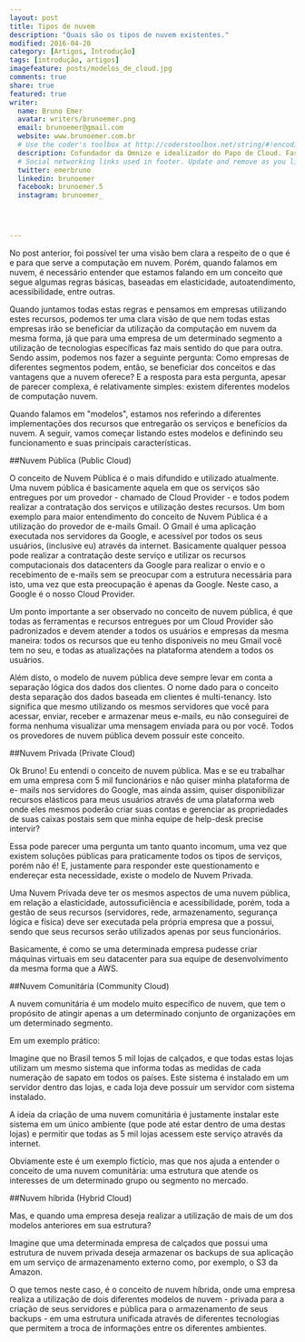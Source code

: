```yaml
---
layout: post
title: Tipos de nuvem
description: "Quais são os tipos de nuvem existentes."
modified: 2016-04-20
category: [Artigos, Introdução]
tags: [introdução, artigos]
imagefeature: posts/modelos_de_cloud.jpg
comments: true
share: true
featured: true
writer:
  name: Bruno Emer
  avatar: writers/brunoemer.png
  email: brunoemer@gmail.com
  website: www.brunoemer.com.br
  # Use the coder's toolbox at http://coderstoolbox.net/string/#!encoding=xml&action=encode&charset=us_ascii to encode your description into XML string
  description: Cofundador da Omnize e idealizador do Papo de Cloud. Fascinado por tecnologia, música e fotografia. Adora viajar e conhecer novas culturas, culinárias e idiomas. Gosta de futebol americano e torce para os Denver Broncos.
  # Social networking links used in footer. Update and remove as you like.
  twitter: emerbruno
  linkedin: brunoemer
  facebook: brunoemer.5
  instagram: brunoemer_




---
```




No post anterior, foi possível ter uma visão bem clara a respeito de o que é e para que serve a computação em nuvem. Porém, quando falamos em nuvem, é necessário entender que estamos falando em um conceito que segue algumas regras básicas, baseadas em elasticidade, autoatendimento, acessibilidade, entre outras.

Quando juntamos todas estas regras e pensamos em empresas utilizando estes recursos, podemos ter uma clara visão de que nem todas estas empresas irão se beneficiar da utilização da computação em nuvem da mesma forma, já que para uma empresa de um determinado segmento a utilização de tecnologias específicas faz mais sentido do que para outra. Sendo assim, podemos nos fazer a seguinte pergunta: Como empresas de diferentes segmentos podem, então, se beneficiar dos conceitos e das vantagens que a nuvem oferece? E a resposta para esta pergunta, apesar de parecer complexa, é relativamente simples: existem diferentes modelos de computação nuvem.

Quando falamos em "modelos", estamos nos referindo a diferentes implementações dos recursos que entregarão os serviços e benefícios da nuvem. A seguir, vamos começar listando estes modelos e definindo seu funcionamento e suas principais características.


##Nuvem Pública (Public Cloud)

O conceito de Nuvem Pública é o mais difundido e utilizado atualmente. Uma nuvem pública é basicamente aquela em que os serviços são entregues por um provedor - chamado de Cloud Provider - e todos podem realizar a contratação dos serviços e utilização destes recursos. Um bom exemplo para maior entendimento do conceito de Nuvem Pública é a utilização do provedor de e-mails Gmail. O Gmail é uma aplicação executada nos servidores da Google, e acessível por todos os seus usuários, (inclusive eu) através da internet. Basicamente qualquer pessoa pode realizar a contratação deste serviço e utilizar os recursos computacionais dos datacenters da Google para realizar o envio e o recebimento de e-mails sem se preocupar com a estrutura necessária para isto, uma vez que esta preocupação é apenas da Google. Neste caso, a Google é o nosso Cloud Provider.

Um ponto importante a ser observado no conceito de nuvem pública, é que todas as ferramentas e recursos entregues por um Cloud Provider são padronizados e devem atender a todos os usuários e empresas da mesma maneira: todos os recursos que eu tenho disponíveis no meu Gmail você tem no seu, e todas as atualizações na plataforma atendem a todos os usuários.

Além disto, o modelo de nuvem pública deve sempre levar em conta a separação lógica dos dados dos clientes. O nome dado para o conceito desta separação dos dados baseada em clientes é multi-tenancy. Isto significa que mesmo utilizando os mesmos servidores que você para acessar, enviar, receber e armazenar meus e-mails, eu não conseguirei de forma nenhuma visualizar uma mensagem enviada para ou por você. Todos os provedores de nuvem pública devem possuir este conceito.


##Nuvem Privada (Private Cloud)

Ok Bruno! Eu entendi o conceito de nuvem pública. Mas e se eu trabalhar em uma empresa com 5 mil funcionários e não quiser minha plataforma de e- mails nos servidores do Google, mas ainda assim, quiser disponibilizar recursos elásticos para meus usuários através de uma plataforma web onde eles mesmos poderão criar suas contas e gerenciar as propriedades de suas caixas postais sem que minha equipe de help-desk precise intervir?

Essa pode parecer uma pergunta um tanto quanto incomum, uma vez que existem soluções públicas para praticamente todos os tipos de serviços, porém não é! E, justamente para responder este questionamento e endereçar esta necessidade, existe o modelo de Nuvem Privada.

Uma Nuvem Privada deve ter os mesmos aspectos de uma nuvem pública, em relação a elasticidade, autossuficiência e acessibilidade, porém, toda a gestão de seus recursos (servidores, rede, armazenamento, segurança lógica e física) deve ser executada pela própria empresa que a possui, sendo que seus recursos serão utilizados apenas por seus funcionários.

Basicamente, é como se uma determinada empresa pudesse criar máquinas virtuais em seu datacenter para sua equipe de desenvolvimento da mesma forma que a AWS.


##Nuvem Comunitária (Community Cloud)

A nuvem comunitária é um modelo muito específico de nuvem, que tem o propósito de atingir apenas a um determinado conjunto de organizações em um determinado segmento.

Em um exemplo prático:

Imagine que no Brasil temos 5 mil lojas de calçados, e que todas estas lojas utilizam um mesmo sistema que informa todas as medidas de cada numeração de sapato em todos os países. Este sistema é instalado em um servidor dentro das lojas, e cada loja deve possuir um servidor com sistema instalado.

A ideia da criação de uma nuvem comunitária é justamente instalar este sistema em um único ambiente (que pode até estar dentro de uma destas lojas) e permitir que todas as 5 mil lojas acessem este serviço através da internet.

Obviamente este é um exemplo fictício, mas que nos ajuda a entender o conceito de uma nuvem comunitária: uma estrutura que atende os interesses de um determinado grupo ou segmento no mercado.


##Nuvem híbrida (Hybrid Cloud)

Mas, e quando uma empresa deseja realizar a utilização de mais de um dos modelos anteriores em sua estrutura?

Imagine que uma determinada empresa de calçados que possui uma estrutura de nuvem privada deseja armazenar os backups de sua aplicação em um serviço de armazenamento externo como, por exemplo, o S3 da Amazon.

O que temos neste caso, é o conceito de nuvem híbrida, onde uma empresa realiza a utilização de dois diferentes modelos de nuvem - privada para a criação de seus servidores e pública para o armazenamento de seus backups - em uma estrutura unificada através de diferentes tecnologias que permitem a troca de informações entre os diferentes ambientes.
